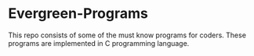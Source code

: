 # Evergreen-Programs
This repo consists of some of the must know programs for coders. These programs are implemented in C programming language.

